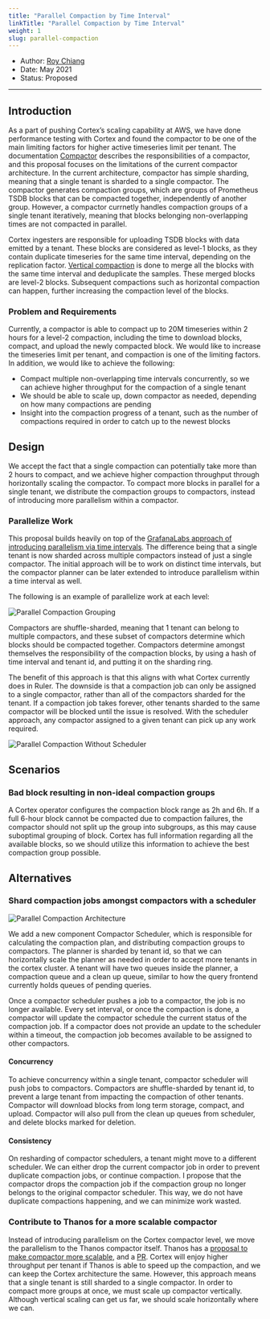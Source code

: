 ```yaml
---
title: "Parallel Compaction by Time Interval"
linkTitle: "Parallel Compaction by Time Interval"
weight: 1
slug: parallel-compaction
---
```


- Author: [Roy Chiang](https://github.com/roystchiang)
- Date: May 2021
- Status: Proposed
---

## Introduction
As a part of pushing Cortex’s scaling capability at AWS, we have done performance testing with Cortex and found the compactor to be one of the main limiting factors for higher active timeseries limit per tenant. The documentation [Compactor](https://cortexmetrics.io/docs/blocks-storage/compactor/#how-compaction-works) describes the responsibilities of a compactor, and this proposal focuses on the limitations of the current compactor architecture. In the current architecture, compactor has simple sharding, meaning that a single tenant is sharded to a single compactor. The compactor generates compaction groups, which are groups of Prometheus TSDB blocks that can be compacted together, independently of another group. However, a compactor currnetly handles compaction groups of a single tenant iteratively, meaning that blocks belonging non-overlapping times are not compacted in parallel.

Cortex ingesters are responsible for uploading TSDB blocks with data emitted by a tenant. These blocks are considered as level-1 blocks, as they contain duplicate timeseries for the same time interval, depending on the replication factor. [Vertical compaction](https://cortexmetrics.io/docs/blocks-storage/compactor/#how-compaction-works) is done to merge all the blocks with the same time interval and deduplicate the samples. These merged blocks are level-2 blocks. Subsequent compactions such as horizontal compaction can happen, further increasing the compaction level of the blocks.

### Problem and Requirements
Currently, a compactor is able to compact up to 20M timeseries within 2 hours for a level-2 compaction, including the time to download blocks, compact, and upload the newly compacted block. We would like to increase the timeseries limit per tenant, and compaction is one of the limiting factors. In addition, we would like to achieve the following:

* Compact multiple non-overlapping time intervals concurrently, so we can achieve higher throughput for the compaction of a single tenant
* We should be able to scale up, down compactor as needed, depending on how many compactions are pending
* Insight into the compaction progress of a tenant, such as the number of compactions required in order to catch up to the newest blocks

## Design

We accept the fact that a single compaction can potentially take more than 2 hours to compact, and we achieve higher compaction throughput through horizontally scaling the compactor. To compact more blocks in parallel for a single tenant, we distribute the compaction groups to compactors, instead of introducing more parallelism within a compactor.

### Parallelize Work

This proposal builds heavily on top of the [GrafanaLabs approach of introducing parallelism via time intervals](https://github.com/cortexproject/cortex/pull/2616). The difference being that a single tenant is now sharded across multiple compactors instead of just a single compactor. The initial approach will be to work on distinct time intervals, but the compactor planner can be later extended to introduce parallelism within a time interval as well.

The following is an example of parallelize work at each level:

![Parallel Compaction Grouping](/images/proposals/parallel-compaction-grouping.png)

Compactors are shuffle-sharded, meaning that 1 tenant can belong to multiple compactors, and these subset of compactors determine which blocks should be compacted together. Compactors determine amongst themselves the responsibility of the compaction blocks, by using a hash of time interval and tenant id, and putting it on the sharding ring.

The benefit of this approach is that this aligns with what Cortex currently does in Ruler. The downside is that a compaction job can only be assigned to a single compactor, rather than all of the compactors sharded for the tenant. If a compaction job takes forever, other tenants sharded to the same compactor will be blocked until the issue is resolved. With the scheduler approach, any compactor assigned to a given tenant can pick up any work required.

![Parallel Compaction Without Scheduler](/images/proposals/parallel-compaction-without-scheduler.png)

## Scenarios

### Bad block resulting in non-ideal compaction groups

A Cortex operator configures the compaction block range as 2h and 6h. If a full 6-hour block cannot be compacted due to compaction failures, the compactor should not split up the group into subgroups, as this may cause suboptimal grouping of block. Cortex has full information regarding all the available blocks, so we should utilize this information to achieve the best compaction group possible.

## Alternatives

### Shard compaction jobs amongst compactors with a scheduler
![Parallel Compaction Architecture](/images/proposals/parallel-compaction-design.png)

We add a new component Compactor Scheduler, which is responsible for calculating the compaction plan, and distributing compaction groups to compactors. The planner is sharded by tenant id, so that we can horizontally scale the planner as needed in order to accept more tenants in the cortex cluster. A tenant will have two queues inside the planner, a compaction queue and a clean up queue, similar to how the query frontend currently holds queues of pending queries.

Once a compactor scheduler pushes a job to a compactor, the job is no longer available. Every set interval, or once the compaction is done, a compactor will update the compactor schedule the current status of the compaction job. If a compactor does not provide an update to the scheduler within a timeout, the compaction job becomes available to be assigned to other compactors.

#### Concurrency

To achieve concurrency within a single tenant, compactor scheduler will push jobs to compactors. Compactors are shuffle-sharded by tenant id, to prevent a large tenant from impacting the compaction of other tenants. Compactor will download blocks from long term storage, compact, and upload. Compactor will also pull from the clean up queues from scheduler, and delete blocks marked for deletion.

#### Consistency

On resharding of compactor schedulers, a tenant might move to a different scheduler. We can either drop the current compactor job in order to prevent duplicate compaction jobs, or continue compaction. I propose that the compactor drops the compaction job if the compaction group no longer belongs to the original compactor scheduler. This way, we do not have duplicate compactions happening, and we can minimize work wasted.

### Contribute to Thanos for a more scalable compactor
Instead of introducing parallelism on the Cortex compactor level, we move the parallelism to the Thanos compactor itself. Thanos has a [proposal to make compactor more scalable](https://docs.google.com/document/d/1xi0V8DB0hE54XgkogJRnNL6yH7C5JThJywlLFoC6dCQ/), and a [PR](https://github.com/thanos-io/thanos/pull/3807). Cortex will enjoy higher throughput per tenant if Thanos is able to speed up the compaction, and we can keep the Cortex architecture the same. However, this approach means that a single tenant is still sharded to a single compactor. In order to compact more groups at once, we must scale up compactor vertically. Although vertical scaling can get us far, we should scale horizontally where we can.

